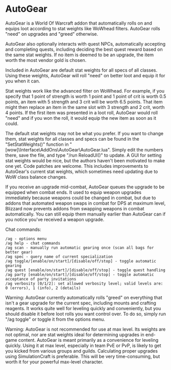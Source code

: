 # AutoGear

AutoGear is a World Of Warcraft addon that automatically rolls on and equips loot according to stat weights like WoWhead filters. AutoGear rolls "need" on upgrades and "greed" otherwise.

AutoGear also optionally interacts with quest NPCs, automatically accepting and completing quests, including deciding the best quest reward based on the same stat weights. If no item is deemed to be an upgrade, the item worth the most vendor gold is chosen.

Included in AutoGear are default stat weights for all specs of all classes. Using these weights, AutoGear will roll "need" on better loot and equip it for you when it can.

Stat weights work like the advanced filter on WoWhead. For example, if you specify that 1 point of strength is worth 1 point and 1 point of crit is worth 0.5 points, an item with 5 strength and 3 crit will be worth 6.5 points. That item might then replace an item in the same slot with 3 strength and 2 crit, worth 4 points. If the first item was presented in a loot roll, AutoGear would roll "need" and if you won the roll, it would equip the new item as soon as it could.

The default stat weights may not be what you prefer. If you want to change them, stat weights for all classes and specs can be found in the "SetStatWeights()" function in "[wow]\Interface\AddOns\AutoGear\AutoGear.lua". Simply edit the numbers there, save the file, and type "/run ReloadUI()" to update. A GUI for setting stat weights would be nice, but the authors haven't been motivated to make one yet. Code patches are welcome. This includes improvements to AutoGear's current stat weights, which sometimes need updating due to WoW class balance changes.

If you receive an upgrade mid-combat, AutoGear queues the upgrade to be equipped when combat ends. It used to equip weapon upgrades immediately because weapons could be changed in combat, but due to addons that automated weapon swaps in combat for DPS at maximum level, Blizzard now prevents addons from swapping weapons in combat automatically. You can still equip them manually earlier than AutoGear can if you notice you've received a weapon upgrade.

Chat commands:
```
/ag - options menu
/ag help - chat commands
/ag scan - manually run automatic gearing once (scan all bags for better gear)
/ag spec - query name of current specialization
/ag toggle/[enable/on/start]/[disable/off/stop] - toggle automatic gearing
/ag quest [enable/on/start]/[disable/off/stop] - toggle quest handling
/ag party [enable/on/start]/[disable/off/stop] - toggle automatic acceptance of party invitations
/ag verbosity [0/1/2]: set allowed verbosity level; valid levels are: 0 (errors), 1 (info), 2 (details)
```

Warning: AutoGear currently automatically rolls "greed" on everything that isn't a gear upgrade for the current spec, including mounts and crafting reagents. It works quite well for leveling quickly and conveniently, but you should disable it before loot rolls you want control over. To do so, simply run "/ag toggle" or toggle it from the options menu.

Warning: AutoGear is not recommended for use at max level. Its weights are not optimal, nor are stat weights ideal for determining upgrades in end-game content. AutoGear is meant primarily as a convenience for leveling quickly. Using it at max level, especially in team PvE or PvP, is likely to get you kicked from various groups and guilds. Calculating proper upgrades using SimulationCraft is preferable. This will be very time-consuming, but worth it for your powerful max-level character.
